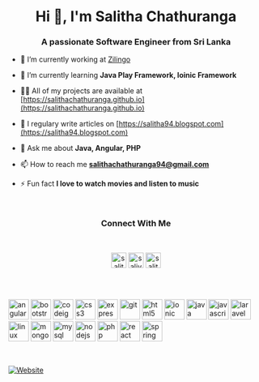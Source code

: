 <h1 align="center">Hi 👋, I'm Salitha Chathuranga</h1>
<h3 align="center">A passionate Software Engineer from Sri Lanka</h3>

- 🔭 I’m currently working at [Zilingo](https://zilingo.com)

- 🌱 I’m currently learning **Java Play Framework, Ioinic Framework**

- 👨‍💻 All of my projects are available at [https://salithachathuranga.github.io](https://salithachathuranga.github.io)

- 📝 I regulary write articles on [https://salitha94.blogspot.com](https://salitha94.blogspot.com)

- 💬 Ask me about **Java, Angular, PHP**

- 📫 How to reach me **salithachathuranga94@gmail.com**

- ⚡ Fun fact **I love to watch movies and listen to music**
<br/>

<h3 align="center">Connect With Me</h3><br/>
<p align="center">
<a href="https://linkedin.com/in/salitha-chathuranga" target="blank"><img align="center" src="https://cdn.jsdelivr.net/npm/simple-icons@3.0.1/icons/linkedin.svg" alt="salitha-chathuranga" height="30" width="30" /></a>
<a href="https://fb.com/saliya.genious" target="blank"><img align="center" src="https://cdn.jsdelivr.net/npm/simple-icons@3.0.1/icons/facebook.svg" alt="saliya.genious" height="30" width="30" /></a>
<a href="https://instagram.com/salitha94" target="blank"><img align="center" src="https://cdn.jsdelivr.net/npm/simple-icons@3.0.1/icons/instagram.svg" alt="salitha94" height="30" width="30" /></a>
</p>
<br/>
<br/>
<p align="left"><img src="https://devicons.github.io/devicon/devicon.git/icons/angularjs/angularjs-original.svg" alt="angularjs" width="40" height="40"/> <img src="https://devicons.github.io/devicon/devicon.git/icons/bootstrap/bootstrap-plain.svg" alt="bootstrap" width="40" height="40"/> <img src="https://cdn.worldvectorlogo.com/logos/codeigniter.svg" alt="codeigniter" width="40" height="40"/> <img src="https://devicons.github.io/devicon/devicon.git/icons/css3/css3-original-wordmark.svg" alt="css3" width="40" height="40"/> <img src="https://devicons.github.io/devicon/devicon.git/icons/express/express-original-wordmark.svg" alt="express" width="40" height="40"/> <img src="https://www.vectorlogo.zone/logos/git-scm/git-scm-icon.svg" alt="git" width="40" height="40"/> <img src="https://devicons.github.io/devicon/devicon.git/icons/html5/html5-original-wordmark.svg" alt="html5" width="40" height="40"/> <img src="https://upload.wikimedia.org/wikipedia/commons/d/d1/Ionic_Logo.svg" alt="ionic" width="40" height="40"/> <img src="https://devicons.github.io/devicon/devicon.git/icons/java/java-original-wordmark.svg" alt="java" width="40" height="40"/> <img src="https://devicons.github.io/devicon/devicon.git/icons/javascript/javascript-original.svg" alt="javascript" width="40" height="40"/> <img src="https://devicons.github.io/devicon/devicon.git/icons/laravel/laravel-plain-wordmark.svg" alt="laravel" width="40" height="40"/> <img src="https://devicons.github.io/devicon/devicon.git/icons/linux/linux-original.svg" alt="linux" width="40" height="40"/> <img src="https://devicons.github.io/devicon/devicon.git/icons/mongodb/mongodb-original-wordmark.svg" alt="mongodb" width="40" height="40"/> <img src="https://devicons.github.io/devicon/devicon.git/icons/mysql/mysql-original-wordmark.svg" alt="mysql" width="40" height="40"/> <img src="https://devicons.github.io/devicon/devicon.git/icons/nodejs/nodejs-original-wordmark.svg" alt="nodejs" width="40" height="40"/> <img src="https://devicons.github.io/devicon/devicon.git/icons/php/php-original.svg" alt="php" width="40" height="40"/> <img src="https://devicons.github.io/devicon/devicon.git/icons/react/react-original-wordmark.svg" alt="react" width="40" height="40"/> <img src="https://www.vectorlogo.zone/logos/springio/springio-icon.svg" alt="spring" width="40" height="40"/></p><p></p>
<br/>

[![Website](https://img.shields.io/website?label=salithachathuranga.github.io&style=for-the-badge&url=https%3A%2F%2Fsalithachathuranga.github.io)](https://salithachathuranga.github.io)

